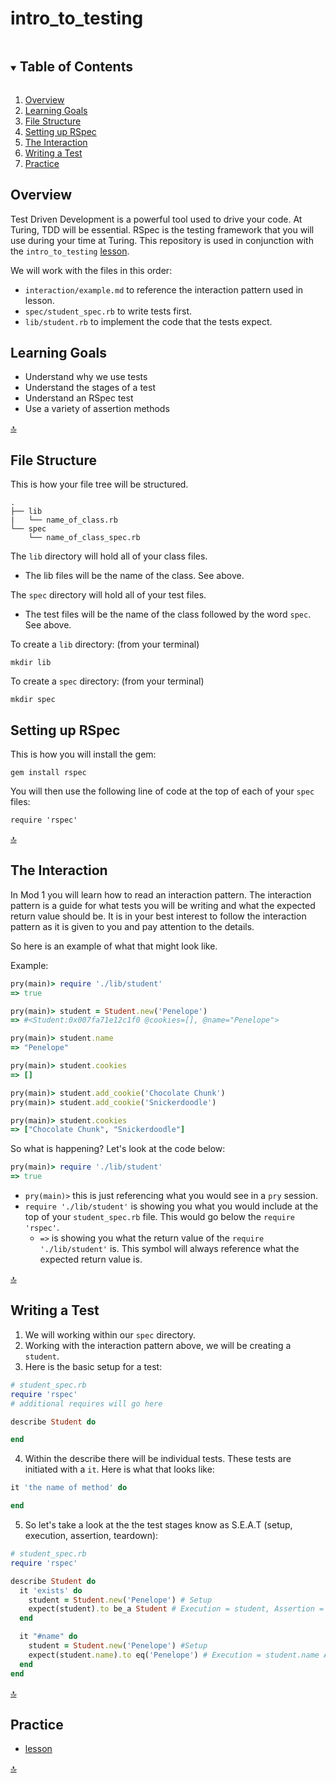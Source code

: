 <!-- Updated 12/13/2022 -->

# intro_to_testing

<!-- TABLE OF CONTENTS -->
<details open="open">
  <summary><h2 style="display: inline-block">Table of Contents</h2></summary>
  <ol>
    <li><a href="#overview">Overview</a></li>
    <li><a href="#learning-goals">Learning Goals</a></li>
    <li><a href="#file-structure">File Structure</a></li>
    <li><a href="#setting-up-rspec">Setting up RSpec</a></li>
    <li><a href="#the-interaction">The Interaction</a></li>
    <li><a href="#writing-a-test">Writing a Test</a></li>
    <li><a href="#Practice">Practice</a></li>
  </ol>
</details>

## Overview

Test Driven Development is a powerful tool used to drive your code. At Turing, TDD will be essential.
RSpec is the testing framework that you will use during your time at Turing.
This repository is used in conjunction with the `intro_to_testing` [lesson](https://backend.turing.edu/module1/lessons/intro_to_testing).

We will work with the files in this order:
 - `interaction/example.md` to reference the interaction pattern used in lesson.
 - `spec/student_spec.rb` to write tests first.
 - `lib/student.rb` to implement the code that the tests expect.

## Learning Goals

- Understand why we use tests
- Understand the stages of a test
- Understand an RSpec test
- Use a variety of assertion methods

<div class="back-to-top-wrapper">
  <a href="#top" class="back-to-top-link" aria-label="Scroll to Top">🔝</a>
</div>

## File Structure

This is how your file tree will be structured.

```
.
├── lib
|   └── name_of_class.rb
└── spec
    └── name_of_class_spec.rb
```

The `lib` directory will hold all of your class files.
  - The lib files will be the name of the class. See above.

The `spec` directory will hold all of your test files.
  - The test files will be the name of the class followed by the word `spec`. See above.

To create a `lib` directory: (from your terminal)
```
mkdir lib
```

To create a `spec` directory: (from your terminal)
```
mkdir spec
```

## Setting up RSpec

This is how  you will install the gem:

```
gem install rspec
```

You will then use the following line of code at the top of each of your `spec` files:

```
require 'rspec'
```

<div class="back-to-top-wrapper">
  <a href="#top" class="back-to-top-link" aria-label="Scroll to Top">🔝</a>
</div>

## The Interaction

In Mod 1 you will learn how to read an interaction pattern. The interaction pattern is a guide for what tests you will be writing and what the expected return value should be. It is in your best interest to follow the interaction pattern as it is given to you and pay attention to the details.

So here is an example of what that might look like.

Example:

```ruby
pry(main)> require './lib/student'
=> true

pry(main)> student = Student.new('Penelope')
=> #<Student:0x007fa71e12c1f0 @cookies=[], @name="Penelope">

pry(main)> student.name
=> "Penelope"

pry(main)> student.cookies
=> []

pry(main)> student.add_cookie('Chocolate Chunk')
pry(main)> student.add_cookie('Snickerdoodle')

pry(main)> student.cookies
=> ["Chocolate Chunk", "Snickerdoodle"]
```

So what is happening? Let's look at the code below:
```ruby
pry(main)> require './lib/student'
=> true
```

- `pry(main)>` this is just referencing what you would see in a `pry` session.
- `require './lib/student'` is showing you what you would include at the top of your `student_spec.rb` file. This would go below the `require 'rspec'`.
  - `=>` is showing you what the return value of the `require './lib/student'` is. This symbol will always reference what the expected return value is.

<div class="back-to-top-wrapper">
  <a href="#top" class="back-to-top-link" aria-label="Scroll to Top">🔝</a>
</div>

## Writing a Test

1. We will working within our `spec` directory.
2. Working with the interaction pattern above, we will be creating a `student`.
3. Here is the basic setup for a test:

```ruby
# student_spec.rb
require 'rspec'
# additional requires will go here

describe Student do

end
```

4. Within the describe there will be individual tests. These tests are initiated with a `it`. Here is what that looks like:

```ruby
it 'the name of method' do

end
```

5. So let's take a look at the the test stages know as S.E.A.T (setup, execution, assertion, teardown):

```ruby
# student_spec.rb
require 'rspec'

describe Student do
  it 'exists' do
    student = Student.new('Penelope') # Setup
    expect(student).to be_a Student # Execution = student, Assertion = Student
  end

  it "#name" do
    student = Student.new('Penelope') #Setup
    expect(student.name).to eq('Penelope') # Execution = student.name Assertion = 'Penelope'
  end
end
```

<div class="back-to-top-wrapper">
  <a href="#top" class="back-to-top-link" aria-label="Scroll to Top">🔝</a>
</div>

## Practice

- [lesson](https://backend.turing.edu/module1/lessons/intro_to_testing)

<div class="back-to-top-wrapper">
  <a href="#top" class="back-to-top-link" aria-label="Scroll to Top">🔝</a>
</div>
